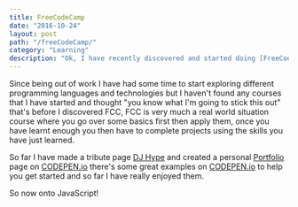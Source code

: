 ```yaml
---
title: FreeCodeCamp
date: "2016-10-24"
layout: post
path: "/freeCodeCamp/"
category: "Learning"
description: "Ok, I have recently discovered and started doing [FreeCodeCamp](https://www.freecodecamp.com/) which so far I'm really enjoying."
---
```


Since being out of work I have had some time to start exploring different programming languages and technologies but I haven't found any courses that I have started and thought "you know what I'm going to stick this out" that's before I discovered FCC, FCC is very much a real world situation course where you go over some basics first then apply them, once you have learnt enough you then have to complete projects using the skills you have just learned.

So far I have made a tribute page [DJ Hype](http://codepen.io/spences10/full/NbqZob/) and created a personal [Portfolio](http://codepen.io/spences10/full/NbGXoy/) page on [CODEPEN.io](http://codepen.io/spences10/) there's some great examples on [CODEPEN.io](http://codepen.io/) to help you get started and so far I have really enjoyed them.

So now onto JavaScript!

 
